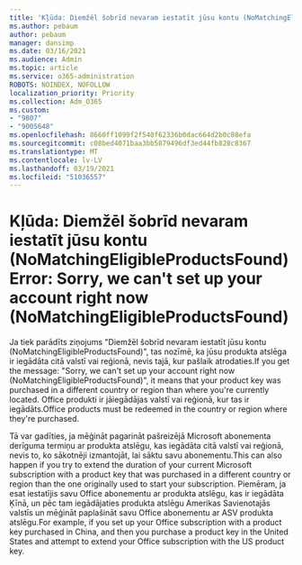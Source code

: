 ```yaml
---
title: 'Kļūda: Diemžēl šobrīd nevaram iestatīt jūsu kontu (NoMatchingEligibleProductsFound)'
ms.author: pebaum
author: pebaum
manager: dansimp
ms.date: 03/16/2021
ms.audience: Admin
ms.topic: article
ms.service: o365-administration
ROBOTS: NOINDEX, NOFOLLOW
localization_priority: Priority
ms.collection: Adm_O365
ms.custom:
- "9807"
- "9005648"
ms.openlocfilehash: 8660ff1099f2f540f62336b0dac664d2b0c08efa
ms.sourcegitcommit: c08bed4071baa3bb5879496df3ed44fb828c8367
ms.translationtype: MT
ms.contentlocale: lv-LV
ms.lasthandoff: 03/19/2021
ms.locfileid: "51036557"
---
```

# <a name="error-sorry-we-cant-set-up-your-account-right-now-nomatchingeligibleproductsfound"></a><span data-ttu-id="ea86e-102">Kļūda: Diemžēl šobrīd nevaram iestatīt jūsu kontu (NoMatchingEligibleProductsFound)</span><span class="sxs-lookup"><span data-stu-id="ea86e-102">Error: Sorry, we can't set up your account right now (NoMatchingEligibleProductsFound)</span></span>

<span data-ttu-id="ea86e-103">Ja tiek parādīts ziņojums "Diemžēl šobrīd nevaram iestatīt jūsu kontu (NoMatchingEligibleProductsFound)", tas nozīmē, ka jūsu produkta atslēga ir iegādāta citā valstī vai reģionā, nevis tajā, kur pašlaik atrodaties.</span><span class="sxs-lookup"><span data-stu-id="ea86e-103">If you get the message: "Sorry, we can't set up your account right now (NoMatchingEligibleProductsFound)", it means that your product key was purchased in a different country or region than where you're currently located.</span></span> <span data-ttu-id="ea86e-104">Office produkti ir jāiegādājas valstī vai reģionā, kur tas ir iegādāts.</span><span class="sxs-lookup"><span data-stu-id="ea86e-104">Office products must be redeemed in the country or region where they're purchased.</span></span>

<span data-ttu-id="ea86e-105">Tā var gadīties, ja mēģināt pagarināt pašreizējā Microsoft abonementa derīguma termiņu ar produkta atslēgu, kas iegādāta citā valstī vai reģionā, nevis to, ko sākotnēji izmantojāt, lai sāktu savu abonementu.</span><span class="sxs-lookup"><span data-stu-id="ea86e-105">This can also happen if you try to extend the duration of your current Microsoft subscription with a product key that was purchased in a different country or region than the one originally used to start your subscription.</span></span> <span data-ttu-id="ea86e-106">Piemēram, ja esat iestatījis savu Office abonementu ar produkta atslēgu, kas ir iegādāta Ķīnā, un pēc tam iegādājaties produkta atslēgu Amerikas Savienotajās valstīs un mēģināt paplašināt savu Office abonementu ar ASV produkta atslēgu.</span><span class="sxs-lookup"><span data-stu-id="ea86e-106">For example, if you set up your Office subscription with a product key purchased in China, and then you purchase a product key in the United States and attempt to extend your Office subscription with the US product key.</span></span>